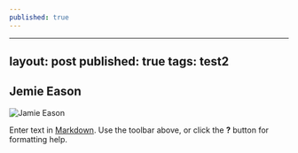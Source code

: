 ```yaml
---
published: true
---
```


---
layout: post
published: true
tags: test2
---

## Jemie Eason
![Jamie Eason](/http://www.bodybuilding.com/fun/images/2008/jamie_eason_interview_b.jpg)

Enter text in [Markdown](http://daringfireball.net/projects/markdown/). Use the toolbar above, or click the **?** button for formatting help.